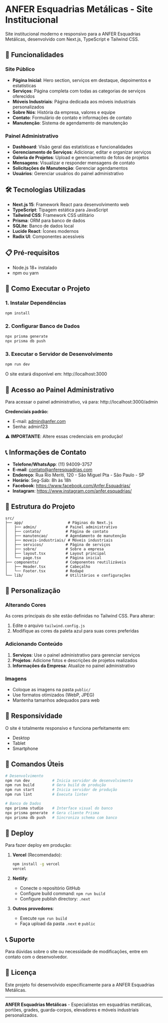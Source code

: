 # ANFER Esquadrias Metálicas - Site Institucional

Site institucional moderno e responsivo para a ANFER Esquadrias Metálicas, desenvolvido com Next.js, TypeScript e Tailwind CSS.

## 🚀 Funcionalidades

### Site Público
- **Página Inicial**: Hero section, serviços em destaque, depoimentos e estatísticas
- **Serviços**: Página completa com todas as categorias de serviços oferecidos
- **Móveis Industriais**: Página dedicada aos móveis industriais personalizados
- **Sobre Nós**: História da empresa, valores e equipe
- **Contato**: Formulário de contato e informações de contato
- **Manutenção**: Sistema de agendamento de manutenção

### Painel Administrativo
- **Dashboard**: Visão geral das estatísticas e funcionalidades
- **Gerenciamento de Serviços**: Adicionar, editar e organizar serviços
- **Galeria de Projetos**: Upload e gerenciamento de fotos de projetos
- **Mensagens**: Visualizar e responder mensagens de contato
- **Solicitações de Manutenção**: Gerenciar agendamentos
- **Usuários**: Gerenciar usuários do painel administrativo

## 🛠️ Tecnologias Utilizadas

- **Next.js 15**: Framework React para desenvolvimento web
- **TypeScript**: Tipagem estática para JavaScript
- **Tailwind CSS**: Framework CSS utilitário
- **Prisma**: ORM para banco de dados
- **SQLite**: Banco de dados local
- **Lucide React**: Ícones modernos
- **Radix UI**: Componentes acessíveis

## 📋 Pré-requisitos

- Node.js 18+ instalado
- npm ou yarn

## 🚀 Como Executar o Projeto

### 1. Instalar Dependências
```bash
npm install
```

### 2. Configurar Banco de Dados
```bash
npx prisma generate
npx prisma db push
```

### 3. Executar o Servidor de Desenvolvimento
```bash
npm run dev
```

O site estará disponível em: http://localhost:3000

## 🔐 Acesso ao Painel Administrativo

Para acessar o painel administrativo, vá para: http://localhost:3000/admin

**Credenciais padrão:**
- E-mail: admin@anfer.com
- Senha: admin123

⚠️ **IMPORTANTE**: Altere essas credenciais em produção!

## 📞 Informações de Contato

- **Telefone/WhatsApp**: (11) 94009-3757
- **E-mail**: contato@anferesquadrias.com
- **Endereço**: Rua Rio Meriti, 120 - São Miguel Pta - São Paulo - SP
- **Horário**: Seg-Sáb: 8h às 18h
- **Facebook**: https://www.facebook.com/Anfer.Esquadrias/
- **Instagram**: https://www.instagram.com/anfer.esquadrias/

## 📁 Estrutura do Projeto

```
src/
├── app/                    # Páginas do Next.js
│   ├── admin/             # Painel administrativo
│   ├── contato/           # Página de contato
│   ├── manutencao/        # Agendamento de manutenção
│   ├── moveis-industriais/ # Móveis industriais
│   ├── servicos/          # Página de serviços
│   ├── sobre/             # Sobre a empresa
│   ├── layout.tsx         # Layout principal
│   └── page.tsx           # Página inicial
├── components/            # Componentes reutilizáveis
│   ├── Header.tsx         # Cabeçalho
│   └── Footer.tsx         # Rodapé
└── lib/                   # Utilitários e configurações
```

## 🎨 Personalização

### Alterando Cores
As cores principais do site estão definidas no Tailwind CSS. Para alterar:
1. Edite o arquivo `tailwind.config.js`
2. Modifique as cores da paleta azul para suas cores preferidas

### Adicionando Conteúdo
1. **Serviços**: Use o painel administrativo para gerenciar serviços
2. **Projetos**: Adicione fotos e descrições de projetos realizados
3. **Informações da Empresa**: Atualize no painel administrativo

### Imagens
- Coloque as imagens na pasta `public/`
- Use formatos otimizados (WebP, JPEG)
- Mantenha tamanhos adequados para web

## 📱 Responsividade

O site é totalmente responsivo e funciona perfeitamente em:
- Desktop
- Tablet
- Smartphone

## 🔧 Comandos Úteis

```bash
# Desenvolvimento
npm run dev          # Inicia servidor de desenvolvimento
npm run build        # Gera build de produção
npm run start        # Inicia servidor de produção
npm run lint         # Executa linter

# Banco de Dados
npx prisma studio    # Interface visual do banco
npx prisma generate  # Gera cliente Prisma
npx prisma db push   # Sincroniza schema com banco
```

## 🚀 Deploy

Para fazer deploy em produção:

1. **Vercel** (Recomendado):
   ```bash
   npm install -g vercel
   vercel
   ```

2. **Netlify**:
   - Conecte o repositório GitHub
   - Configure build command: `npm run build`
   - Configure publish directory: `.next`

3. **Outros provedores**:
   - Execute `npm run build`
   - Faça upload da pasta `.next` e `public`

## 📞 Suporte

Para dúvidas sobre o site ou necessidade de modificações, entre em contato com o desenvolvedor.

## 📄 Licença

Este projeto foi desenvolvido especificamente para a ANFER Esquadrias Metálicas.

---

**ANFER Esquadrias Metálicas** - Especialistas em esquadrias metálicas, portões, grades, guarda-corpos, elevadores e móveis industriais personalizados.